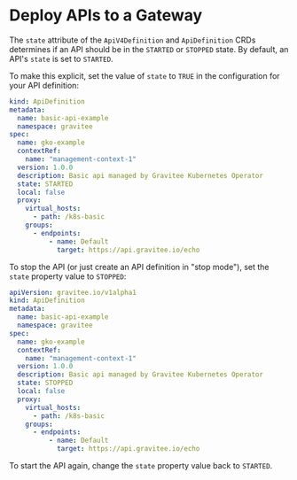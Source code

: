 # Deploy APIs to a Gateway

The `state` attribute of the `ApiV4Definition` and `ApiDefinition` CRDs determines if an API should be in the `STARTED` or `STOPPED` state. By default, an API's `state` is set to `STARTED`.

To make this explicit, set the value of `state` to `TRUE` in the configuration for your API definition:

```yaml
kind: ApiDefinition
metadata:
  name: basic-api-example
  namespace: gravitee
spec:
  name: gko-example
  contextRef: 
    name: "management-context-1"
  version: 1.0.0
  description: Basic api managed by Gravitee Kubernetes Operator
  state: STARTED
  local: false
  proxy:
    virtual_hosts:
      - path: /k8s-basic
    groups:
      - endpoints:
          - name: Default
            target: https://api.gravitee.io/echo
```

To stop the API (or just create an API definition in "stop mode"), set the `state` property value to `STOPPED`:

```yaml
apiVersion: gravitee.io/v1alpha1
kind: ApiDefinition
metadata:
  name: basic-api-example
  namespace: gravitee
spec:
  name: gko-example
  contextRef: 
    name: "management-context-1"
  version: 1.0.0
  description: Basic api managed by Gravitee Kubernetes Operator
  state: STOPPED
  local: false
  proxy:
    virtual_hosts:
      - path: /k8s-basic
    groups:
      - endpoints:
          - name: Default
            target: https://api.gravitee.io/echo
```

To start the API again, change the `state` property value back to `STARTED`.
